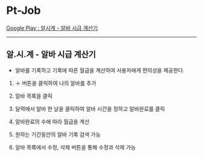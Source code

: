 # Pt-Job

[Google Play : 알시계 - 알바 시급 계산기](link)
***

## 알.시.계 - 알바 시급 계산기

* 알바를 기록하고 기록에 따른 월급을 계산하여 사용자에게 편의성을 제공한다.

1. ＋ 버튼을 클릭하여 나의 알바를 추가

2. 알바 목록을 클릭 

3. 달력에서 알바 한 날을 클릭하여 알바 시간을 정하고 알바완료를 클릭

4. 알바완료의 수에 따라 월급을 계산

5. 원하는 기간동안의 알바 기록 검색 가능

6. 알바 목록에서 수정, 삭제 버튼을 통해 수정과 삭제 가능
